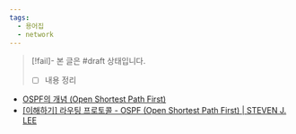 ```yaml
---
tags:
  - 용어집
  - network
---
```

> [!fail]- 본 글은 #draft 상태입니다.
> - [ ] 내용 정리

- [OSPF의 개념 (Open Shortest Path First)](https://ddongwon.tistory.com/96)
- [[이해하기] 라우팅 프로토콜 - OSPF (Open Shortest Path First) | STEVEN J. LEE](https://www.stevenjlee.net/2020/06/25/%ec%9d%b4%ed%95%b4%ed%95%98%ea%b8%b0-%eb%9d%bc%ec%9a%b0%ed%8c%85-%ed%94%84%eb%a1%9c%ed%86%a0%ec%bd%9c-ospf-open-shortest-path-first/)